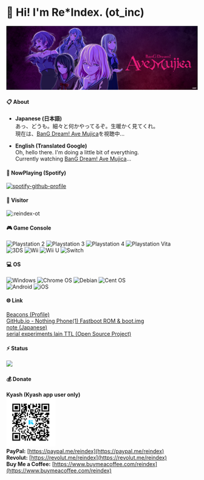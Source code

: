 # 🍺 Hi! I'm Re*Index. (ot_inc)
![AveMujica](./image/AM_header.png)
#### 📋 About
- <b>Japanese (日本語)</b><br>
あっ、どうも。細々と何かやってるぞ。生暖かく見てくれ。<br>
現在は、[BanG Dream! Ave Mujica](https://anime.bang-dream.com/avemujica/)を視聴中...

- <b>English (Translated Google)</b><br>
Oh, hello there. I'm doing a little bit of everything.<br>
Currently watching [BanG Dream! Ave Mujica](https://anime.bang-dream.com/avemujica/)...

#### 🎵 NowPlaying (Spotify)
[![spotify-github-profile](https://spotify-github-profile.kittinanx.com/api/view?uid=31rz37vbxpqjvforlhb3w22ib5gy&cover_image=true&theme=natemoo-re&show_offline=false&background_color=121212&interchange=true&bar_color=53b14f&bar_color_cover=false)](https://spotify-github-profile.kittinanx.com/api/view?uid=31rz37vbxpqjvforlhb3w22ib5gy&redirect=true)

#### 🐾 Visitor
![:reindex-ot](https://count.getloli.com/get/@:reindex-ot)

#### 🎮 Game Console
![Playstation 2](https://img.shields.io/badge/Playstation%202-003791?style=for-the-badge&logo=playstation-2&logoColor=white)
![Playstation 3](https://img.shields.io/badge/Playstation%203-003791?style=for-the-badge&logo=playstation-3&logoColor=white)
![Playstation 4](https://img.shields.io/badge/Playstation%204-003791?style=for-the-badge&logo=playstation-4&logoColor=white)
![Playstation Vita](https://img.shields.io/badge/Playstation%20Vita-003791?style=for-the-badge&logo=playstation-vita&logoColor=white)<br>
![3DS](https://img.shields.io/badge/3DS-D12228?style=for-the-badge&logo=nintendo-3ds&logoColor=white)
![Wii](https://img.shields.io/badge/Wii-8B8B8B?style=for-the-badge&logo=wii&logoColor=white)
![Wii U](https://img.shields.io/badge/Wii%20U-8B8B8B?style=for-the-badge&logo=wiiu&logoColor=white)
![Switch](https://img.shields.io/badge/Switch-E60012?style=for-the-badge&logo=nintendo-switch&logoColor=white)

#### 💻 OS
![Windows](https://img.shields.io/badge/Windows-0078D6?style=for-the-badge&logo=windows&logoColor=white)
![Chrome OS](https://img.shields.io/badge/chrome%20os-3d89fc?style=for-the-badge&logo=google%20chrome&logoColor=white)
![Debian](https://img.shields.io/badge/Debian-D70A53?style=for-the-badge&logo=debian&logoColor=white)
![Cent OS](https://img.shields.io/badge/cent%20os-002260?style=for-the-badge&logo=centos&logoColor=F0F0F0)<br>
![Android](https://img.shields.io/badge/Android-3DDC84?style=for-the-badge&logo=android&logoColor=white)
![iOS](https://img.shields.io/badge/iOS-000000?style=for-the-badge&logo=ios&logoColor=white)

#### 🌐 Link
[Beacons (Profile)](https://beacons.ai/reindex)<br>
[GitHub.io - Nothing Phone(1) Fastboot ROM & boot.img](https://reindex-ot.github.io/)<br>
[note (Japanese)](https://note.com/reindex)<br>
[serial experiments lain TTL (Open Source Project)](https://www.nbcuni.co.jp/rondorobe/anime/lain/ttl/)<br>

#### ⚡ Status
![](https://github-profile-summary-cards.vercel.app/api/cards/profile-details?username=reindex-ot&theme=github)

#### 💰 Donate
<b>Kyash (Kyash app user only)</b><br>
![Kyash](https://github.com/reindex-ot/reindex-ot/blob/main/image/kyash_qr.png?raw=true)<br>
<b>PayPal:</b> [https://paypal.me/reindex](https://paypal.me/reindex)<br>
<b>Revolut:</b> [https://revolut.me/reindex](https://revolut.me/reindex)<br>
<b>Buy Me a Coffee:</b> [https://www.buymeacoffee.com/reindex](https://www.buymeacoffee.com/reindex)<br>
